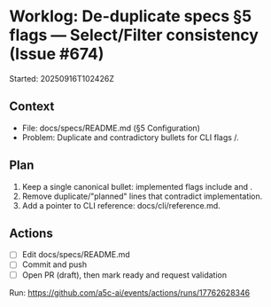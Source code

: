 # Worklog: De-duplicate specs §5 flags — Select/Filter consistency (Issue #674)

Started: 20250916T102426Z

## Context

- File: docs/specs/README.md (§5 Configuration)
- Problem: Duplicate and contradictory bullets for CLI flags /.

## Plan

1. Keep a single canonical bullet: implemented flags include and .
2. Remove duplicate/"planned" lines that contradict implementation.
3. Add a pointer to CLI reference: docs/cli/reference.md.

## Actions

- [ ] Edit docs/specs/README.md
- [ ] Commit and push
- [ ] Open PR (draft), then mark ready and request validation

Run: https://github.com/a5c-ai/events/actions/runs/17762628346
